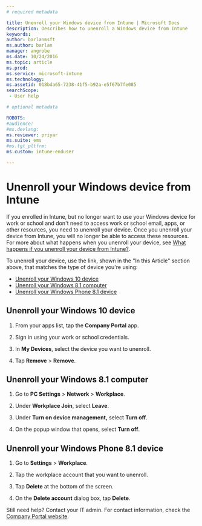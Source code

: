 ```yaml
---
# required metadata

title: Unenroll your Windows device from Intune | Microsoft Docs
description: Describes how to unenroll a Windows device from Intune
keywords:
author: barlanmsftms.author: barlan
manager: angrobe
ms.date: 10/24/2016
ms.topic: article
ms.prod:
ms.service: microsoft-intune
ms.technology:
ms.assetid: 018bda65-7238-41f5-b92a-e5f67b7fe085searchScope: - User help

# optional metadata

ROBOTS:   
#audience:
#ms.devlang:
ms.reviewer: priyar
ms.suite: ems
#ms.tgt_pltfrm:
ms.custom: intune-enduser

---
```



# Unenroll your Windows device from Intune

If you enrolled in Intune, but no longer want to use your Windows device for work or school and don't need to access work or school email, apps, or other resources, you need to unenroll your device. Once you unenroll your device from Intune, you will no longer be able to access these resources. For more about what happens when you unenroll your device, see [What happens if you unenroll your device from Intune?](what-happens-if-you-unenroll-your-device-from-intune-windows.md).

To unenroll your device, use the link, shown in the "In this Article" section above, that matches the type of device you're using:

-	[Unenroll your Windows 10 device](#unenroll-your-windows-10-device)
-	[Unenroll your Windows 8.1 computer](#unenroll-your-windows-8-1-computer)
-	[Unenroll your Windows Phone 8.1 device](#unenroll-your-windows-phone-8-1-device)

## Unenroll your Windows 10 device

1.  From your apps list, tap the **Company Portal** app.

2.  Sign in using your work or school credentials.

3.  In **My Devices**, select the device you want to unenroll.

4.  Tap **Remove** &gt; **Remove**.

## Unenroll your Windows 8.1 computer

1.  Go to **PC Settings** &gt; **Network** &gt; **Workplace**.

2.  Under **Workplace Join**, select **Leave**.

3.  Under **Turn on device management,** select **Turn off**.

4.  On the popup window that opens, select **Turn off**.

## Unenroll your Windows Phone 8.1 device

1.  Go to **Settings** &gt; **Workplace**.

2.  Tap the workplace account that you want to unenroll.

3.  Tap **Delete** at the bottom of the screen.

4.  On the **Delete account** dialog box, tap **Delete**.

Still need help? Contact your IT admin. For contact information, check the [Company Portal website](http://portal.manage.microsoft.com).
